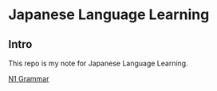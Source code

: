 # Japanese Language Learning

## Intro

This repo is my note for Japanese Language Learning.

[N1 Grammar](./n1Grammar.md)
